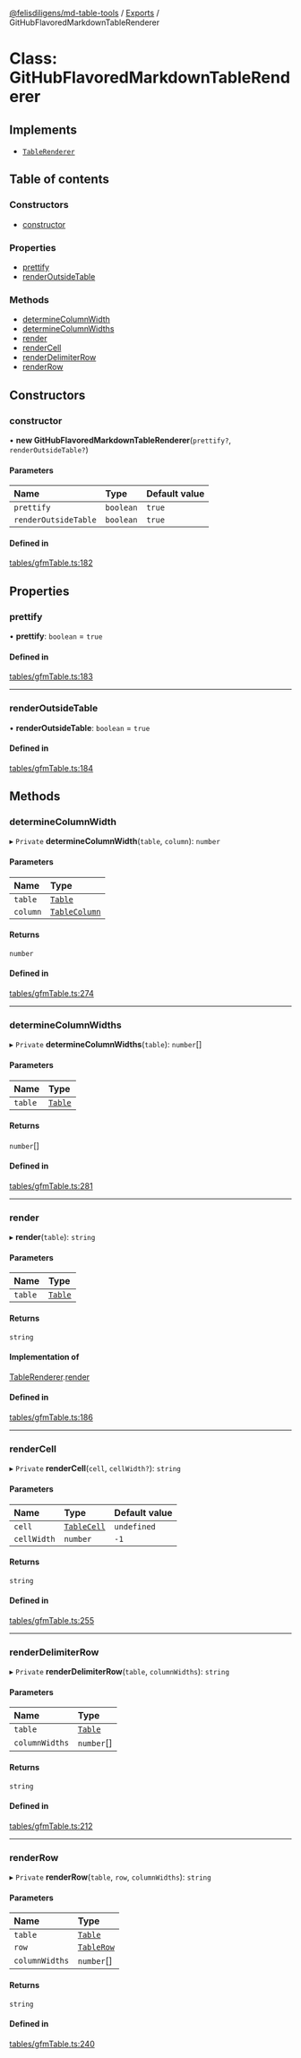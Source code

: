 [@felisdiligens/md-table-tools](../README.md) / [Exports](../modules.md) / GitHubFlavoredMarkdownTableRenderer

# Class: GitHubFlavoredMarkdownTableRenderer

## Implements

- [`TableRenderer`](../interfaces/TableRenderer.md)

## Table of contents

### Constructors

- [constructor](GitHubFlavoredMarkdownTableRenderer.md#constructor)

### Properties

- [prettify](GitHubFlavoredMarkdownTableRenderer.md#prettify)
- [renderOutsideTable](GitHubFlavoredMarkdownTableRenderer.md#renderoutsidetable)

### Methods

- [determineColumnWidth](GitHubFlavoredMarkdownTableRenderer.md#determinecolumnwidth)
- [determineColumnWidths](GitHubFlavoredMarkdownTableRenderer.md#determinecolumnwidths)
- [render](GitHubFlavoredMarkdownTableRenderer.md#render)
- [renderCell](GitHubFlavoredMarkdownTableRenderer.md#rendercell)
- [renderDelimiterRow](GitHubFlavoredMarkdownTableRenderer.md#renderdelimiterrow)
- [renderRow](GitHubFlavoredMarkdownTableRenderer.md#renderrow)

## Constructors

### constructor

• **new GitHubFlavoredMarkdownTableRenderer**(`prettify?`, `renderOutsideTable?`)

#### Parameters

| Name | Type | Default value |
| :------ | :------ | :------ |
| `prettify` | `boolean` | `true` |
| `renderOutsideTable` | `boolean` | `true` |

#### Defined in

[tables/gfmTable.ts:182](https://github.com/FelisDiligens/md-table-tools/blob/e0dc98a/src/tables/gfmTable.ts#L182)

## Properties

### prettify

• **prettify**: `boolean` = `true`

#### Defined in

[tables/gfmTable.ts:183](https://github.com/FelisDiligens/md-table-tools/blob/e0dc98a/src/tables/gfmTable.ts#L183)

___

### renderOutsideTable

• **renderOutsideTable**: `boolean` = `true`

#### Defined in

[tables/gfmTable.ts:184](https://github.com/FelisDiligens/md-table-tools/blob/e0dc98a/src/tables/gfmTable.ts#L184)

## Methods

### determineColumnWidth

▸ `Private` **determineColumnWidth**(`table`, `column`): `number`

#### Parameters

| Name | Type |
| :------ | :------ |
| `table` | [`Table`](Table.md) |
| `column` | [`TableColumn`](TableColumn.md) |

#### Returns

`number`

#### Defined in

[tables/gfmTable.ts:274](https://github.com/FelisDiligens/md-table-tools/blob/e0dc98a/src/tables/gfmTable.ts#L274)

___

### determineColumnWidths

▸ `Private` **determineColumnWidths**(`table`): `number`[]

#### Parameters

| Name | Type |
| :------ | :------ |
| `table` | [`Table`](Table.md) |

#### Returns

`number`[]

#### Defined in

[tables/gfmTable.ts:281](https://github.com/FelisDiligens/md-table-tools/blob/e0dc98a/src/tables/gfmTable.ts#L281)

___

### render

▸ **render**(`table`): `string`

#### Parameters

| Name | Type |
| :------ | :------ |
| `table` | [`Table`](Table.md) |

#### Returns

`string`

#### Implementation of

[TableRenderer](../interfaces/TableRenderer.md).[render](../interfaces/TableRenderer.md#render)

#### Defined in

[tables/gfmTable.ts:186](https://github.com/FelisDiligens/md-table-tools/blob/e0dc98a/src/tables/gfmTable.ts#L186)

___

### renderCell

▸ `Private` **renderCell**(`cell`, `cellWidth?`): `string`

#### Parameters

| Name | Type | Default value |
| :------ | :------ | :------ |
| `cell` | [`TableCell`](TableCell.md) | `undefined` |
| `cellWidth` | `number` | `-1` |

#### Returns

`string`

#### Defined in

[tables/gfmTable.ts:255](https://github.com/FelisDiligens/md-table-tools/blob/e0dc98a/src/tables/gfmTable.ts#L255)

___

### renderDelimiterRow

▸ `Private` **renderDelimiterRow**(`table`, `columnWidths`): `string`

#### Parameters

| Name | Type |
| :------ | :------ |
| `table` | [`Table`](Table.md) |
| `columnWidths` | `number`[] |

#### Returns

`string`

#### Defined in

[tables/gfmTable.ts:212](https://github.com/FelisDiligens/md-table-tools/blob/e0dc98a/src/tables/gfmTable.ts#L212)

___

### renderRow

▸ `Private` **renderRow**(`table`, `row`, `columnWidths`): `string`

#### Parameters

| Name | Type |
| :------ | :------ |
| `table` | [`Table`](Table.md) |
| `row` | [`TableRow`](TableRow.md) |
| `columnWidths` | `number`[] |

#### Returns

`string`

#### Defined in

[tables/gfmTable.ts:240](https://github.com/FelisDiligens/md-table-tools/blob/e0dc98a/src/tables/gfmTable.ts#L240)
